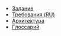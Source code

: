 - [Задание](task.md)
- [Требования (RU)](requirements-ru.md)
- [Архитектура](architecture.md)
- [Глоссарий](glossary-ru.md)
